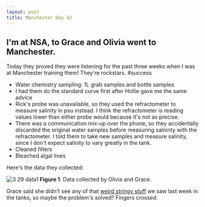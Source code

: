 ```yaml
---
layout: post
title: Manchester Day 42
---
```


## I'm at NSA, to Grace and Olivia went to Manchester.

Today they proved they were listening for the past three weeks when I was at Manchester training them! They're rockstars. #success

- Water chemistry sampling: 1L grab samples and bottle samples
 - I had them do the standard curve first after Hollie gave me the same advice
 - Rick's probe was unavailable, so they used the refractometer to measure salinity in psu instead. I think the refractometer is reading values lower than either probe would because it's not as precise.
 - There was a communication mix-up over the phone, so they accidentally discarded the original water samples before measuring salninty with the refractometer. I told them to take new samples and measure salinity, since I don't expect salinity to vary greatly in the tank.
- Cleaned filters
- Bleached algal lines

Here's the data they collected:

![3 29 data1](https://cloud.githubusercontent.com/assets/22335838/24776679/bc4ce6fe-1ad6-11e7-99b7-c154f175affb.JPG)
**Figure 1**. Data collected by Olivia and Grace.

Grace said she didn't see any of that [weird stringy stuff](https://yaaminiv.github.io/Manchester-Day-36/) we saw last week in the tanks, so maybe the problem's solved? Fingers crossed.
